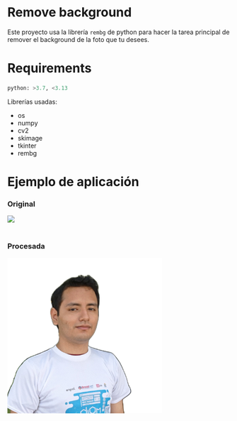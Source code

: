 # Remove background

Este proyecto usa la librería `rembg` de python para hacer la tarea principal de remover el background de la foto que tu desees.

# Requirements

``` python
python: >3.7, <3.13
```

Librerías usadas:
 - os
 - numpy
 - cv2
 - skimage
 - tkinter
 - rembg

# Ejemplo de aplicación

### Original
<img src="/examples/foto_to_test.png" height="350" >
<br>
<br>

### Procesada
<img src="/examples/foto_to_test_whitebg.png" height="350" >
